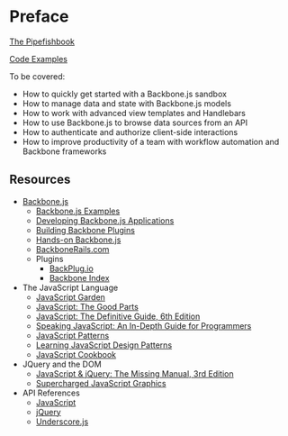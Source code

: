 # Preface

[The Pipefishbook](http://pipefishbook.com/)

[Code Examples](https://github.com/pipefishbook)

To be covered:

- How to quickly get started with a Backbone.js sandbox
- How to manage data and state with Backbone.js models
- How to work with advanced view templates and Handlebars
- How to use Backbone.js to browse data sources from an API
- How to authenticate and authorize client-side interactions
- How to improve productivity of a team with workflow automation and Backbone frameworks

## Resources

- [Backbone.js](http://backbonejs.org/)
  - [Backbone.js Examples](http://backbonejs.org/#examples)
  - [Developing Backbone.js Applications](http://addyosmani.github.io/backbone-fundamentals/)
  - [Building Backbone Plugins](https://leanpub.com/building-backbone-plugins)
  - [Hands-on Backbone.js](https://pragprog.com/screencasts/v-dback/hands-on-backbone-js)
  - [BackboneRails.com](http://www.backbonerails.com/)
  - Plugins
    - [BackPlug.io](http://backplug.io/)
    - [Backbone Index](https://backboneindex.com/)
- The JavaScript Language
  - [JavaScript Garden](https://bonsaiden.github.io/JavaScript-Garden/)
  - [JavaScript: The Good Parts](http://shop.oreilly.com/product/9780596517748.do)
  - [JavaScript: The Definitive Guide, 6th Edition](http://shop.oreilly.com/product/9780596805531.do)
  - [Speaking JavaScript: An In-Depth Guide for Programmers](http://speakingjs.com/)
  - [JavaScript Patterns](http://shop.oreilly.com/product/9780596806767.do)
  - [Learning JavaScript Design Patterns](http://addyosmani.com/resources/essentialjsdesignpatterns/book/)
  - [JavaScript Cookbook](http://shop.oreilly.com/product/9780596806149.do)
- JQuery and the DOM
  - [JavaScript & jQuery: The Missing Manual, 3rd Edition](http://shop.oreilly.com/product/0636920032663.do)
  - [Supercharged JavaScript Graphics](http://shop.oreilly.com/product/0636920013044.do)
- API References
  - [JavaScript](https://developer.mozilla.org/en-US/docs/Web/JavaScript)
  - [jQuery](http://api.jquery.com/)
  - [Underscore.js](http://underscorejs.org/)